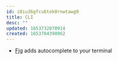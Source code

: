 ```yaml
---
id: z8iu36gfcu6tok0rnwtawg0
title: CLI
desc: ""
updated: 1653732070914
created: 1653704390962
---
```


- [Fig](https://github.com/withfig/autocomplete) adds autocomplete to your terminal

